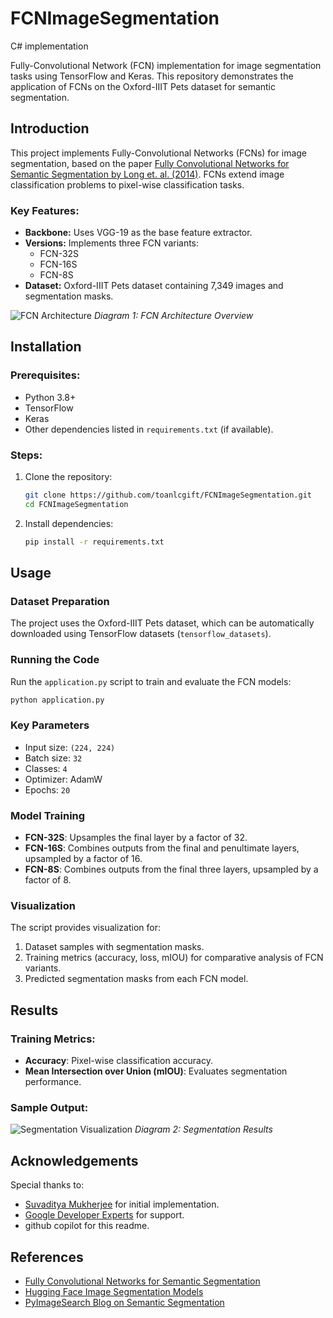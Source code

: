# FCNImageSegmentation

C# implementation

Fully-Convolutional Network (FCN) implementation for image segmentation tasks using TensorFlow and Keras. This repository demonstrates the application of FCNs on the Oxford-IIIT Pets dataset for semantic segmentation.

## Introduction

This project implements Fully-Convolutional Networks (FCNs) for image segmentation, based on the paper [Fully Convolutional Networks for Semantic Segmentation by Long et. al. (2014)](https://arxiv.org/abs/1411.4038). FCNs extend image classification problems to pixel-wise classification tasks.

### Key Features:
- **Backbone:** Uses VGG-19 as the base feature extractor.
- **Versions:** Implements three FCN variants:
  - FCN-32S
  - FCN-16S
  - FCN-8S
- **Dataset:** Oxford-IIIT Pets dataset containing 7,349 images and segmentation masks.

![FCN Architecture](https://i.imgur.com/Ttros06.png)
*Diagram 1: FCN Architecture Overview*

## Installation

### Prerequisites:
- Python 3.8+
- TensorFlow
- Keras
- Other dependencies listed in `requirements.txt` (if available).

### Steps:
1. Clone the repository:
   ```bash
   git clone https://github.com/toanlcgift/FCNImageSegmentation.git
   cd FCNImageSegmentation
   ```
2. Install dependencies:
   ```bash
   pip install -r requirements.txt
   ```

## Usage

### Dataset Preparation
The project uses the Oxford-IIIT Pets dataset, which can be automatically downloaded using TensorFlow datasets (`tensorflow_datasets`).

### Running the Code
Run the `application.py` script to train and evaluate the FCN models:
```bash
python application.py
```

### Key Parameters
- Input size: `(224, 224)`
- Batch size: `32`
- Classes: `4`
- Optimizer: AdamW
- Epochs: `20`

### Model Training
- **FCN-32S**: Upsamples the final layer by a factor of 32.
- **FCN-16S**: Combines outputs from the final and penultimate layers, upsampled by a factor of 16.
- **FCN-8S**: Combines outputs from the final three layers, upsampled by a factor of 8.

### Visualization
The script provides visualization for:
1. Dataset samples with segmentation masks.
2. Training metrics (accuracy, loss, mIOU) for comparative analysis of FCN variants.
3. Predicted segmentation masks from each FCN model.

## Results

### Training Metrics:
- **Accuracy**: Pixel-wise classification accuracy.
- **Mean Intersection over Union (mIOU)**: Evaluates segmentation performance.

### Sample Output:
![Segmentation Visualization](https://i.imgur.com/PerTKjf.png)
*Diagram 2: Segmentation Results*

## Acknowledgements

Special thanks to:
- [Suvaditya Mukherjee](https://twitter.com/halcyonrayes) for initial implementation.
- [Google Developer Experts](https://developers.google.com/community/experts) for support.
- github copilot for this readme.

## References
- [Fully Convolutional Networks for Semantic Segmentation](https://arxiv.org/abs/1411.4038)
- [Hugging Face Image Segmentation Models](https://huggingface.co/models?pipeline_tag=image-segmentation)
- [PyImageSearch Blog on Semantic Segmentation](https://pyimagesearch.com/2018/09/03/semantic-segmentation-with-opencv-and-deep-learning/)


